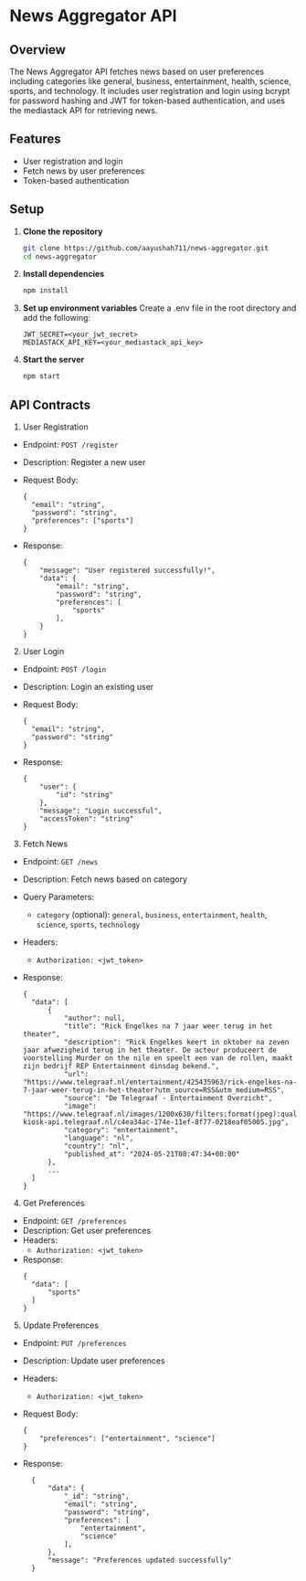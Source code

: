 # News Aggregator API

## Overview

The News Aggregator API fetches news based on user preferences including categories like general, business, entertainment, health, science, sports, and technology. It includes user registration and login using bcrypt for password hashing and JWT for token-based authentication, and uses the mediastack API for retrieving news.

## Features

- User registration and login
- Fetch news by user preferences
- Token-based authentication

## Setup

1. **Clone the repository**

   ```bash
   git clone https://github.com/aayushah711/news-aggregator.git
   cd news-aggregator
   ```

2. **Install dependencies**

   ```bash
   npm install
   ```

3. **Set up environment variables**
   Create a .env file in the root directory and add the following:

   ```env
   JWT_SECRET=<your_jwt_secret>
   MEDIASTACK_API_KEY=<your_mediastack_api_key>
   ```

4. **Start the server**

   ```bash
   npm start
   ```

## API Contracts

1. User Registration

- Endpoint: `POST /register`
- Description: Register a new user
- Request Body:

  ```
  {
    "email": "string",
    "password": "string",
    "preferences": ["sports"]
  }
  ```

* Response:

  ```
  {
      "message": "User registered successfully!",
      "data": {
          "email": "string",
          "password": "string",
          "preferences": [
              "sports"
          ],
      }
  }
  ```

2. User Login

- Endpoint: `POST /login`
- Description: Login an existing user
- Request Body:

  ```
  {
    "email": "string",
    "password": "string"
  }
  ```

- Response:

  ```
  {
      "user": {
          "id": "string"
      },
      "message": "Login successful",
      "accessToken": "string"
  }
  ```

3. Fetch News

- Endpoint: `GET /news`
- Description: Fetch news based on category
- Query Parameters:

  - `category` (optional): `general`, `business`, `entertainment`, `health`, `science`, `sports`, `technology`

- Headers:

  - `Authorization: <jwt_token>`

- Response:
  ```
  {
    "data": [
        {
            "author": null,
            "title": "Rick Engelkes na 7 jaar weer terug in het theater",
            "description": "Rick Engelkes keert in oktober na zeven jaar afwezigheid terug in het theater. De acteur produceert de voorstelling Murder on the nile en speelt een van de rollen, maakt zijn bedrijf REP Entertainment dinsdag bekend.",
            "url": "https://www.telegraaf.nl/entertainment/425435963/rick-engelkes-na-7-jaar-weer-terug-in-het-theater?utm_source=RSS&utm_medium=RSS",
            "source": "De Telegraaf - Entertainment Overzicht",
            "image": "https://www.telegraaf.nl/images/1200x630/filters:format(jpeg):quality(80)/cdn-kiosk-api.telegraaf.nl/c4ea34ac-174e-11ef-8f77-0218eaf05005.jpg",
            "category": "entertainment",
            "language": "nl",
            "country": "nl",
            "published_at": "2024-05-21T08:47:34+00:00"
        },
        ...
    ]
  }
  ```

4. Get Preferences

- Endpoint: `GET /preferences`
- Description: Get user preferences
- Headers:
  - `Authorization: <jwt_token>`
- Response:
  ```
  {
    "data": [
        "sports"
    ]
  }
  ```

5. Update Preferences

- Endpoint: `PUT /preferences`
- Description: Update user preferences
- Headers:

  - `Authorization: <jwt_token>`

- Request Body:

  ```
  {
      "preferences": ["entertainment", "science"]
  }
  ```

- Response:
  ```
    {
        "data": {
            "_id": "string",
            "email": "string",
            "password": "string",
            "preferences": [
                "entertainment",
                "science"
            ],
        },
        "message": "Preferences updated successfully"
    }
  ```
